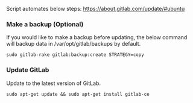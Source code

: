 Script automates below steps:
https://about.gitlab.com/update/#ubuntu

### Make a backup (Optional)
If you would like to make a backup before updating, the below command will backup data in /var/opt/gitlab/backups by default.
```
sudo gitlab-rake gitlab:backup:create STRATEGY=copy
```

### Update GitLab
Update to the latest version of GitLab.
```
sudo apt-get update && sudo apt-get install gitlab-ce
```
